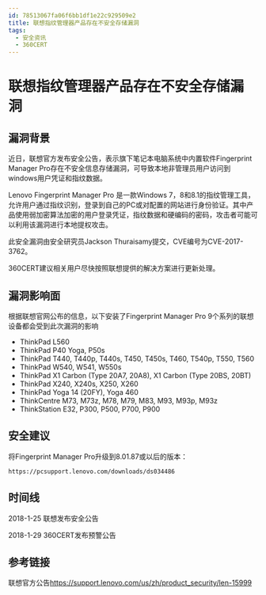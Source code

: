 ```yaml
---
id: 78513067fa06f6bb1df1e22c929509e2
title: 联想指纹管理器产品存在不安全存储漏洞 
tags: 
  - 安全资讯
  - 360CERT
---
```


# 联想指纹管理器产品存在不安全存储漏洞 

漏洞背景
----


近日，联想官方发布安全公告，表示旗下笔记本电脑系统中内置软件Fingerprint Manager Pro存在不安全信息存储漏洞，可导致本地非管理员用户访问到windows用户凭证和指纹数据。


Lenovo Fingerprint Manager Pro 是一款Windows 7，8和8.1的指纹管理工具，允许用户通过指纹识别，登录到自己的PC或对配置的网站进行身份验证。其中产品使用弱加密算法加密的用户登录凭证，指纹数据和硬编码的密码，攻击者可能可以利用该漏洞进行本地提权攻击。


此安全漏洞由安全研究员Jackson Thuraisamy提交，CVE编号为CVE-2017-3762。


360CERT建议相关用户尽快按照联想提供的解决方案进行更新处理。


漏洞影响面
-----


根据联想官网公布的信息，以下安装了Fingerprint Manager Pro 9个系列的联想设备都会受到此次漏洞的影响


* ThinkPad L560
* ThinkPad P40 Yoga, P50s
* ThinkPad T440, T440p, T440s, T450, T450s, T460, T540p, T550, T560
* ThinkPad W540, W541, W550s
* ThinkPad X1 Carbon (Type 20A7, 20A8), X1 Carbon (Type 20BS, 20BT)
* ThinkPad X240, X240s, X250, X260
* ThinkPad Yoga 14 (20FY), Yoga 460
* ThinkCentre M73, M73z, M78, M79, M83, M93, M93p, M93z
* ThinkStation E32, P300, P500, P700, P900


安全建议
----


将Fingerprint Manager Pro升级到8.01.87或以后的版本：



```
https://pcsupport.lenovo.com/downloads/ds034486

```
时间线
---


2018-1-25 联想发布安全公告


2018-1-29 360CERT发布预警公告


参考链接
----


联想官方公告<https://support.lenovo.com/us/zh/product_security/len-15999>



